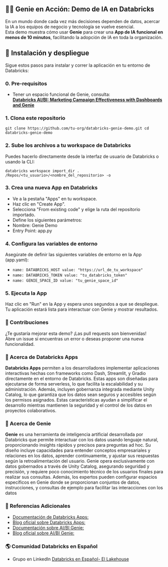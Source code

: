 ## 🧞‍♂️ Genie en Acción: Demo de IA en Databricks

En un mundo donde cada vez más decisiones dependen de datos, acercar la IA a los equipos de negocio y tecnología se vuelve esencial.  
Esta demo muestra cómo usar **Genie** para crear una **App de IA funcional en menos de 10 minutos**, facilitando la adopción de IA en toda la organización.

## 🚀 Instalación y despliegue

Sigue estos pasos para instalar y correr la aplicación en tu entorno de Databricks:

### 0. Pre-requisitos

* Tener un espacio funcional de Genie, consulta:  
[**Databricks AI/BI: Marketing Campaign Effectiveness with Dashboards and Genie**](https://www.databricks.com/resources/demos/tutorials/aibi-genie-marketing-campaign-effectiveness?itm_data=demo_center)

### 1. Clona este repositorio

`git clone https://github.com/tu-org/databricks-genie-demo.git
cd databricks-genie-demo`

### 2. Sube los archivos a tu workspace de Databricks
Puedes hacerlo directamente desde la interfaz de usuario de Databricks o usando la CLI:

`databricks workspace import_dir . /Repos/<tu_usuario>/<nombre_del_repositorio> -o`

### 3. Crea una nueva App en Databricks
- Ve a la pestaña "Apps" en tu workspace.
- Haz clic en "Create App".
- Selecciona "From existing code" y elige la ruta del repositorio importado.
- Define los siguientes parámetros:
- Nombre: Genie Demo
- Entry Point: app.py

### 4. Configura las variables de entorno
Asegúrate de definir las siguientes variables de entorno en la App (app.yaml):

  - `name: DATABRICKS_HOST
    value: "https://url_de_tu_workspace"`
  - `name: DATABRICKS_TOKEN
    value: "tu_databricks_token"`
  - `name: GENIE_SPACE_ID
    value: "tu_genie_space_id"`

### 5. Ejecuta la App
Haz clic en "Run" en la App y espera unos segundos a que se despliegue.
Tu aplicación estará lista para interactuar con Genie y mostrar resultados.

### 🤝 Contribuciones
¿Te gustaría mejorar esta demo? ¡Las pull requests son bienvenidas!</br>
Abre un issue si encuentras un error o deseas proponer una nueva funcionalidad.

### 📘 Acerca de Databricks Apps
**Databricks Apps** permiten a los desarrolladores implementar aplicaciones interactivas hechas con frameworks como Dash, Streamlit, y Gradio directamente en el entorno de Databricks. Estas apps son diseñadas para ejecutarse de forma serverless, lo que facilita la escalabilidad y su administración. Además, incluyen gobernanza integrada mediante Unity Catalog, lo que garantiza que los datos sean seguros y accesibles según los permisos asignados. Estas características ayudan a simplificar el desarrollo mientras mantienen la seguridad y el control de los datos en proyectos colaborativos.

### 🤖 Acerca de Genie
**Genie** es una herramienta de inteligencia artificial desarrollada por Databricks que permite interactuar con los datos usando lenguaje natural, proporcionando insights rápidos y precisos para preguntas ad hoc. Su diseño incluye capacidades para entender conceptos empresariales y relaciones en los datos, aprender continuamente, y ajustar sus respuestas según la retroalimentación del usuario. Genie opera exclusivamente con datos gobernados a través de Unity Catalog, asegurando seguridad y precisión, y requiere poco conocimiento técnico de los usuarios finales para realizar sus consultas. Además, los expertos pueden configurar espacios específicos en Genie donde se proporcionan conjuntos de datos, instrucciones, y consultas de ejemplo para facilitar las interacciones con los datos

### 🔗 Referencias Adicionales

* [Documentación de Databricks Apps:]( https://learn.microsoft.com/en-us/azure/databricks/dev-tools/databricks-apps/)
* [Blog oficial sobre Databricks Apps:](https://www.databricks.com/blog/introducing-databricks-apps)
* [Documentación sobre AI/BI Genie:](https://learn.microsoft.com/en-us/azure/databricks/genie/)
* [Blog oficial sobre AI/BI Genie:](https://www.databricks.com/blog/onboarding-your-new-aibi-genie)


### 🌎 Comunidad Databricks en Español

- Grupo en LinkedIn [Databricks en Español- El Lakehouse](https://www.linkedin.com/groups/14082071/)

</br>

 